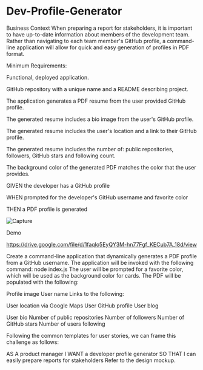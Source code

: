 # Dev-Profile-Generator

Business Context
When preparing a report for stakeholders, it is important to have up-to-date information about members of the development team. Rather than navigating to each team member's GitHub profile, a command-line application will allow for quick and easy generation of profiles in PDF format.

Minimum Requirements:

Functional, deployed application.

GitHub repository with a unique name and a README describing project.

The application generates a PDF resume from the user provided GitHub profile.

The generated resume includes a bio image from the user's GitHub profile.

The generated resume includes the user's location and a link to their GitHub profile.

The generated resume includes the number of: public repositories, followers, GitHub stars and following count.

The background color of the generated PDF matches the color that the user provides.

GIVEN the developer has a GitHub profile

WHEN prompted for the developer's GitHub username and favorite color

THEN a PDF profile is generated

![Capture](https://user-images.githubusercontent.com/56567819/72025907-49296700-323f-11ea-9e0b-5f94bd11999c.PNG)


Demo

https://drive.google.com/file/d/1faqlo5EyQY3M-hn77Fgf_KECub7A_18d/view

Create a command-line application that dynamically generates a PDF profile from a GitHub username. The application will be invoked with the following command:
node index.js
The user will be prompted for a favorite color, which will be used as the background color for cards.
The PDF will be populated with the following:

Profile image
User name
Links to the following:

User location via Google Maps
User GitHub profile
User blog

User bio
Number of public repositories
Number of followers
Number of GitHub stars
Number of users following

Following the common templates for user stories, we can frame this challenge as follows:

AS A product manager
I WANT a developer profile generator
SO THAT I can easily prepare reports for stakeholders
Refer to the design mockup.